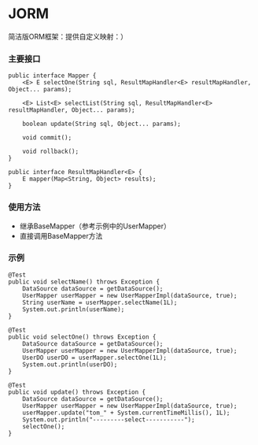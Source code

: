 # JORM
简洁版ORM框架：提供自定义映射：）

### 主要接口
    public interface Mapper {
        <E> E selectOne(String sql, ResultMapHandler<E> resultMapHandler, Object... params);
    
        <E> List<E> selectList(String sql, ResultMapHandler<E> resultMapHandler, Object... params);
    
        boolean update(String sql, Object... params);
    
        void commit();
    
        void rollback();
    }
    
    public interface ResultMapHandler<E> {
        E mapper(Map<String, Object> results);
    }

### 使用方法

* 继承BaseMapper（参考示例中的UserMapper）
* 直接调用BaseMapper方法

### 示例

    @Test
    public void selectName() throws Exception {
        DataSource dataSource = getDataSource();
        UserMapper userMapper = new UserMapperImpl(dataSource, true);
        String userName = userMapper.selectName(1L);
        System.out.println(userName);
    }

    @Test
    public void selectOne() throws Exception {
        DataSource dataSource = getDataSource();
        UserMapper userMapper = new UserMapperImpl(dataSource, true);
        UserDO userDO = userMapper.selectOne(1L);
        System.out.println(userDO);
    }

    @Test
    public void update() throws Exception {
        DataSource dataSource = getDataSource();
        UserMapper userMapper = new UserMapperImpl(dataSource, true);
        userMapper.update("tom_" + System.currentTimeMillis(), 1L);
        System.out.println("---------select-----------");
        selectOne();
    }



